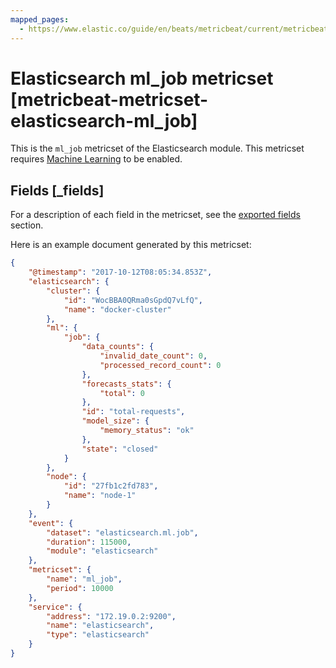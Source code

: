 ```yaml
---
mapped_pages:
  - https://www.elastic.co/guide/en/beats/metricbeat/current/metricbeat-metricset-elasticsearch-ml_job.html
---
```


<!-- This file is generated! See scripts/mage/docs_collector.go -->

# Elasticsearch ml_job metricset [metricbeat-metricset-elasticsearch-ml_job]

This is the `ml_job` metricset of the Elasticsearch module. This metricset requires [Machine Learning](https://www.elastic.co/products/x-pack/machine-learning) to be enabled.

## Fields [_fields]

For a description of each field in the metricset, see the [exported fields](/reference/metricbeat/exported-fields-elasticsearch.md) section.

Here is an example document generated by this metricset:

```json
{
    "@timestamp": "2017-10-12T08:05:34.853Z",
    "elasticsearch": {
        "cluster": {
            "id": "WocBBA0QRma0sGpdQ7vLfQ",
            "name": "docker-cluster"
        },
        "ml": {
            "job": {
                "data_counts": {
                    "invalid_date_count": 0,
                    "processed_record_count": 0
                },
                "forecasts_stats": {
                    "total": 0
                },
                "id": "total-requests",
                "model_size": {
                    "memory_status": "ok"
                },
                "state": "closed"
            }
        },
        "node": {
            "id": "27fb1c2fd783",
            "name": "node-1"
        }
    },
    "event": {
        "dataset": "elasticsearch.ml.job",
        "duration": 115000,
        "module": "elasticsearch"
    },
    "metricset": {
        "name": "ml_job",
        "period": 10000
    },
    "service": {
        "address": "172.19.0.2:9200",
        "name": "elasticsearch",
        "type": "elasticsearch"
    }
}
```
